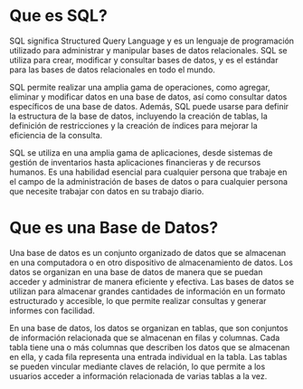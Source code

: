 
# Que es SQL?

SQL significa Structured Query Language y es un lenguaje de programación utilizado para administrar y manipular bases de datos relacionales. SQL se utiliza para crear, modificar y consultar bases de datos, y es el estándar para las bases de datos relacionales en todo el mundo.

SQL permite realizar una amplia gama de operaciones, como agregar, eliminar y modificar datos en una base de datos, así como consultar datos específicos de una base de datos. Además, SQL puede usarse para definir la estructura de la base de datos, incluyendo la creación de tablas, la definición de restricciones y la creación de índices para mejorar la eficiencia de la consulta.

SQL se utiliza en una amplia gama de aplicaciones, desde sistemas de gestión de inventarios hasta aplicaciones financieras y de recursos humanos. Es una habilidad esencial para cualquier persona que trabaje en el campo de la administración de bases de datos o para cualquier persona que necesite trabajar con datos en su trabajo diario.


# Que es una Base de Datos?

Una base de datos es un conjunto organizado de datos que se almacenan en una computadora o en otro dispositivo de almacenamiento de datos. Los datos se organizan en una base de datos de manera que se puedan acceder y administrar de manera eficiente y efectiva. Las bases de datos se utilizan para almacenar grandes cantidades de información en un formato estructurado y accesible, lo que permite realizar consultas y generar informes con facilidad.

En una base de datos, los datos se organizan en tablas, que son conjuntos de información relacionada que se almacenan en filas y columnas. Cada tabla tiene una o más columnas que describen los datos que se almacenan en ella, y cada fila representa una entrada individual en la tabla. Las tablas se pueden vincular mediante claves de relación, lo que permite a los usuarios acceder a información relacionada de varias tablas a la vez.